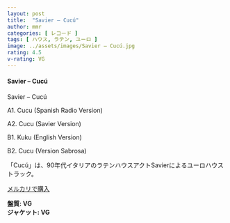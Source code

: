 ```yaml
---
layout: post
title:  "Savier – Cucú"
author: mmr
categories: [ レコード ]
tags: [ ハウス, ラテン, ユーロ ]
image: ../assets/images/Savier – Cucú.jpg
rating: 4.5
v-rating: VG
---
```


#### Savier – Cucú

Savier – Cucú

A1. Cucu (Spanish Radio Version)

A2. Cucu (Savier Version)

B1. Kuku (English Version)

B2. Cucu (Version Sabrosa)

「Cucú」は、90年代イタリアのラテンハウスアクトSavierによるユーロハウストラック。

[メルカリで購入](https://jp.mercari.com/item/m22577820880?afid=6142608987)

<div class="mt-4 mb-4 d-flex align-items-center">
<strong class="mr-1">盤質: VG</strong>
</div>
<div class="mt-4 mb-4 d-flex align-items-center">
<strong class="mr-1">ジャケット: VG</strong>
</div>
